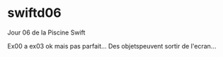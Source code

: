 # swiftd06
Jour 06 de la Piscine Swift

Ex00 a ex03 ok mais pas parfait... Des objetspeuvent sortir de l'ecran... 
